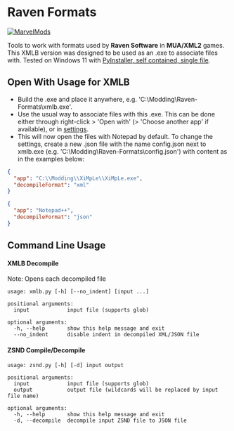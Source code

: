 # Raven Formats
[![MarvelMods](https://i.imgur.com/qoCxdy8t.png)](http://marvelmods.com)

Tools to work with formats used by **Raven Software** in **MUA/XML2** games.
This XMLB version was designed to be used as an .exe to associate files with. Tested on Windows 11 with [PyInstaller, self contained, single file](https://pyinstaller.org/en/stable/usage.html#cmdoption-F).
## Open With Usage for XMLB
- Build the .exe and place it anywhere, e.g. 'C:\Modding\Raven-Formats\xmlb.exe'.
- Use the usual way to associate files with this .exe. This can be done either through right-click > 'Open with' (> 'Choose another app' if available), or in [settings](https://support.microsoft.com/windows/change-default-programs-in-windows-e5d82cad-17d1-c53b-3505-f10a32e1894d).
- This will now open the files with Notepad by default. To change the settings, create a new .json file with the name config.json next to xmlb.exe (e.g. 'C:\Modding\Raven-Formats\config.json') with content as in the examples below:
```json
{
  "app": "C:\\Modding\\XiMpLe\\XiMpLe.exe",
  "decompileFormat": "xml"
}
```
```json
{
  "app": "Notepad++",
  "decompileFormat": "json"
}
```
## Command Line Usage
#### XMLB Decompile
Note: Opens each decompiled file
```
usage: xmlb.py [-h] [--no_indent] [input ...]

positional arguments:
  input            input file (supports glob)

optional arguments:
  -h, --help       show this help message and exit
  --no_indent      disable indent in decompiled XML/JSON file
```
#### ZSND Compile/Decompile
```
usage: zsnd.py [-h] [-d] input output

positional arguments:
  input            input file (supports glob)
  output           output file (wildcards will be replaced by input file name)

optional arguments:
  -h, --help       show this help message and exit
  -d, --decompile  decompile input ZSND file to JSON file
```